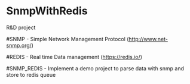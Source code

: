 # SnmpWithRedis
R&D project

#SNMP - Simple Network Management Protocol (http://www.net-snmp.org/)

#REDIS - Real time Data management (https://redis.io/)

#SNMP_REDIS - Implement a demo project to parse data with snmp and store to redis queue
